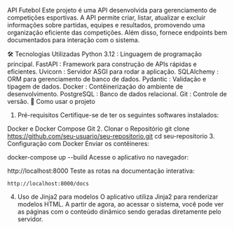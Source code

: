 API Futebol
Este projeto é uma API desenvolvida para gerenciamento de competições esportivas. A API permite criar, listar, atualizar e excluir informações sobre partidas, equipes e resultados, promovendo uma organização eficiente das competições. Além disso, fornece endpoints bem documentados para interação com o sistema.

🛠️ Tecnologias Utilizadas
Python 3.12 : Linguagem de programação principal.
FastAPI : Framework para construção de APIs rápidas e eficientes.
Uvicorn : Servidor ASGI para rodar a aplicação.
SQLAlchemy : ORM para gerenciamento de banco de dados.
Pydantic : Validação e tipagem de dados.
Docker : Contêinerização do ambiente de desenvolvimento.
PostgreSQL : Banco de dados relacional.
Git : Controle de versão.
🚀 Como usar o projeto
1. Pré-requisitos
Certifique-se de ter os seguintes softwares instalados:

Docker e Docker Compose
Git
2. Clonar o Repositório
git clone https://github.com/seu-usuario/seu-repositorio.git
cd seu-repositorio
3. Configuração com Docker
Enviar os contêineres:

  docker-compose up --build
Acesse o aplicativo no navegador:

  http://localhost:8000
Teste as rotas na documentação interativa:

    http://localhost:8000/docs
4. Uso de Jinja2 para modelos
O aplicativo utiliza Jinja2 para renderizar modelos HTML. A partir de agora, ao acessar o sistema, você pode ver as páginas com o conteúdo dinâmico sendo geradas diretamente pelo servidor.
